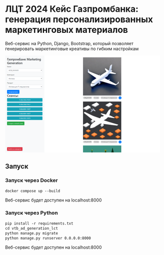# ЛЦТ 2024 Кейс Газпромбанка: генерация персонализированных маркетинговых материалов

Веб-сервис на Python, Django, Bootstrap, который позволяет генерировать маркетинговые креативы по гибким настройкам

![alt text](web_preview.png)

## Запуск

### Запуск через Docker

```commandline
docker compose up --build
```

Веб-сервис будет доступен на localhost:8000

### Запуск через Python

```commandline
pip install -r requirements.txt
cd vtb_ad_generation_lct
python manage.py migrate
python manage.py runserver 0.0.0.0:8000
```

Веб-сервис будет доступен на localhost:8000
